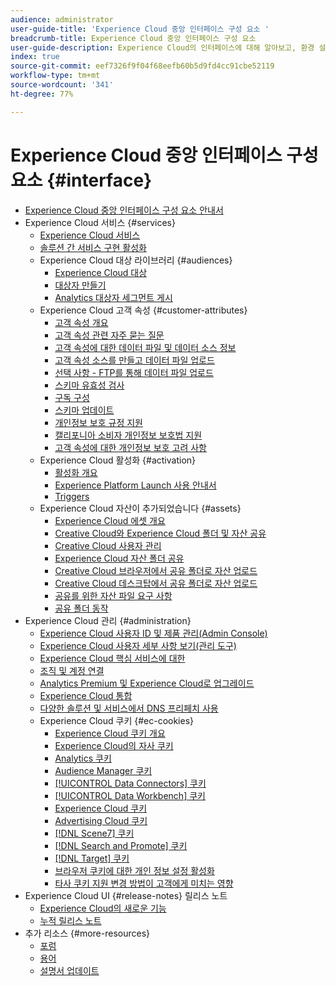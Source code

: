 ```yaml
---
audience: administrator
user-guide-title: 'Experience Cloud 중앙 인터페이스 구성 요소 '
breadcrumb-title: Experience Cloud 중앙 인터페이스 구성 요소
user-guide-description: Experience Cloud의 인터페이스에 대해 알아보고, 환경 설정을 구성하고, 도움말 및 비즈니스 개체를 검색합니다. 사용자 및 제품 관리, 고객 속성, 대상 라이브러리, 쿠키 및 Experience Cloud 자산에 대한 지원을 받습니다.
index: true
source-git-commit: eef7326f9f04f68eefb60b5d9fd4cc91cbe52119
workflow-type: tm+mt
source-wordcount: '341'
ht-degree: 77%

---
```



# Experience Cloud 중앙 인터페이스 구성 요소 {#interface}

+ [Experience Cloud 중앙 인터페이스 구성 요소 안내서](experience-cloud.md)
+ Experience Cloud 서비스 {#services}
   + [Experience Cloud 서비스](core-services-landing.md)
   + [솔루션 간 서비스 구현 활성화](core-services.md)
   + Experience Cloud 대상 라이브러리 {#audiences}
      + [Experience Cloud 대상](audience-library.md)
      + [대상자 만들기](t-audience-create.md)
      + [Analytics 대상자 세그먼트 게시](t-publish-audience-segment.md)
   + Experience Cloud 고객 속성 {#customer-attributes}
      + [고객 속성 개요](attributes.md)
      + [고객 속성 관련 자주 묻는 질문](faq-crs.md)
      + [고객 속성에 대한 데이터 파일 및 데이터 소스 정보](crs-data-file.md)
      + [고객 속성 소스를 만들고 데이터 파일 업로드](t-crs-usecase.md)
      + [선택 사항 - FTP를 통해 데이터 파일 업로드](t-upload-attributes-ftp.md)
      + [스키마 유효성 검사](validate-schema.md)
      + [구독 구성](subscription.md)
      + [스키마 업데이트](t-update-schema.md)
      + [개인정보 보호 규정 지원](gdpr.md)
      + [캘리포니아 소비자 개인정보 보호법 지원](ccpa.md)
      + [고객 속성에 대한 개인정보 보호 고려 사항](privacy-mac.md)
   + Experience Cloud 활성화 {#activation}
      + [활성화 개요](activation.md)
      + [Experience Platform Launch 사용 안내서](https://experienceleague.adobe.com/docs/launch/using/home.html?lang=en)
      + [Triggers](triggers.md)
   + Experience Cloud 자산이 추가되었습니다 {#assets}
      + [Experience Cloud 에셋 개요](experience-cloud-assets.md)
      + [Creative Cloud와 Experience Cloud 폴더 및 자산 공유](creative-cloud.md)
      + [Creative Cloud 사용자 관리](t-admin-add-cc-user.md)
      + [Experience Cloud 자산 폴더 공유](t-share-creative-cloud.md)
      + [Creative Cloud 브라우저에서 공유 폴더로 자산 업로드](t-upload-asset-cc.md)
      + [Creative Cloud 데스크탑에서 공유 폴더로 자산 업로드](t-cc-asset-upload-thor.md)
      + [공유를 위한 자산 파일 요구 사항](assets-file-reqs.md)
      + [공유 폴더 동작](asset-behavior.md)
+ Experience Cloud 관리 {#administration}
   + [Experience Cloud 사용자 ID 및 제품 관리(Admin Console)](admin-getting-started.md)
   + [Experience Cloud 사용자 세부 사항 보기(관리 도구)](admin-tool-experience-cloud.md)
   + [Experience Cloud 핵심 서비스에 대한](faq.md)
   + [조직 및 계정 연결](organizations.md)
   + [Analytics Premium 및 Experience Cloud로 업그레이드](upgrade-to-analytics-premium.md)
   + [Experience Cloud 통합](marketing-cloud-integrations.md)
   + [다양한 솔루션 및 서비스에서 DNS 프리페치 사용](dns-prefetch.md)
   + Experience Cloud 쿠키 {#ec-cookies}
      + [Experience Cloud 쿠키 개요](cookies-privacy.md)
      + [Experience Cloud의 자사 쿠키](cookies-first-party.md)
      + [Analytics 쿠키](cookies-analytics.md)
      + [Audience Manager 쿠키](cookies-am.md)
      + [[!UICONTROL Data Connectors] 쿠키](cookies-dc.md)
      + [[!UICONTROL Data Workbench] 쿠키](cookies-insight.md)
      + [Experience Cloud 쿠키](cookies-mc.md)
      + [Advertising Cloud 쿠키](cookies-advertising-cloud.md)
      + [[!DNL Scene7] 쿠키](cookies-s7.md)
      + [[!DNL Search and Promote] 쿠키](cookies-snp.md)
      + [[!DNL Target] 쿠키](cookies-target.md)
      + [브라우저 쿠키에 대한 개인 정보 설정 활성화](browser-cookie-settings.md)
      + [타사 쿠키 지원 변경 방법이 고객에게 미치는 영향](cookies-thirdparty.md)
+ Experience Cloud UI {#release-notes} 릴리스 노트
   + [Experience Cloud의 새로운 기능](https://experienceleague.adobe.com/docs/release-notes/experience-cloud/current.html?lang=en)
   + [누적 릴리스 노트](release-notes.md)
+ 추가 리소스 {#more-resources}
   + [포럼](https://experienceleaguecommunities.adobe.com/)
   + [용어](terms.md)
   + [설명서 업데이트](doc-updates.md)
